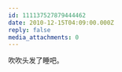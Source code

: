 ```yaml
---
id: 111137527879444462
date: 2010-12-15T04:09:00.000Z
reply: false
media_attachments: 0
---
```


吹吹头发了睡吧。 ​​​​

